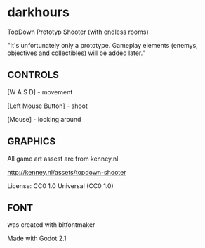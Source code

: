 # darkhours

TopDown Prototyp Shooter (with endless rooms)

"It's unfortunately only a prototype. Gameplay elements (enemys, objectives and collectibles) will be added later."

## CONTROLS
[W A S D] - movement

[Left Mouse Button] - shoot

[Mouse] - looking around

## GRAPHICS
All game art assest are from kenney.nl

http://kenney.nl/assets/topdown-shooter

License: CC0 1.0 Universal (CC0 1.0)

## FONT
was created with bitfontmaker

Made with Godot 2.1
